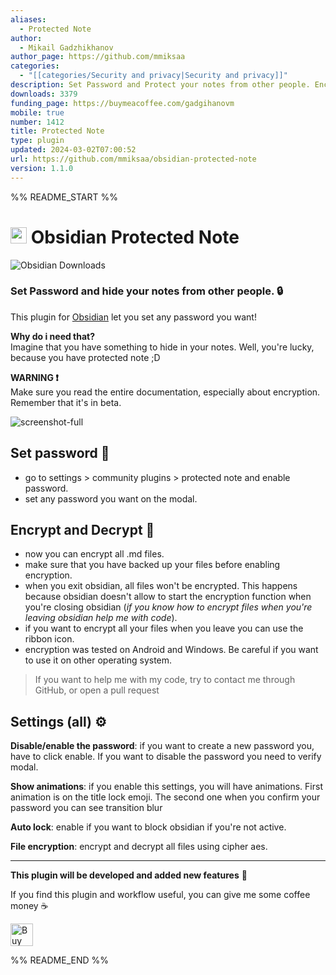```yaml
---
aliases:
  - Protected Note
author:
  - Mikail Gadzhikhanov
author_page: https://github.com/mmiksaa
categories:
  - "[[categories/Security and privacy|Security and privacy]]"
description: Set Password and Protect your notes from other people. Encrypt and Decrypt all notes!
downloads: 3379
funding_page: https://buymeacoffee.com/gadgihanovm
mobile: true
number: 1412
title: Protected Note
type: plugin
updated: 2024-03-02T07:00:52
url: https://github.com/mmiksaa/obsidian-protected-note
version: 1.1.0
---
```


%% README_START %%

# <img height="26"  style="height: 26px; max-width: 100%;" src="https://upload.wikimedia.org/wikipedia/commons/thumb/1/10/2023_Obsidian_logo.svg/1200px-2023_Obsidian_logo.svg.png"  > Obsidian Protected Note

![Obsidian Downloads](https://img.shields.io/badge/dynamic/json?logo=obsidian&color=%23483699&label=downloads&query=%24%5B%22protected-note%22%5D.downloads&url=https%3A%2F%2Fraw.githubusercontent.com%2Fobsidianmd%2Fobsidian-releases%2Fmaster%2Fcommunity-plugin-stats.json)


### Set Password and hide your notes from other people. 🔒

This plugin for [Obsidian](https://obsidian.md/) let you set any password you want!

**Why do i need that?** \
Imagine that you have something to hide in your notes. Well, you're lucky, because you have protected note ;D

**WARNING ❗** \
Make sure you read the entire documentation, especially about encryption. Remember that it's in beta.

![screenshot-full](https://sun9-60.userapi.com/impg/OVolxXnQGP32XMe_L62TgA_VT2thX8NxmUoy2Q/Khc5yYjszb4.jpg?size=1328x951&quality=95&sign=dc7eb407e94b078c7a2c5fff78e4d3c5&type=album)

## Set password 🔑

- go to settings > community plugins > protected note and enable password.
- set any password you want on the modal.

## Encrypt and Decrypt 💾

- now you can encrypt all .md files.
- make sure that you have backed up your files before enabling encryption.
- when you exit obsidian, all files won't be encrypted. This happens because obsidian doesn't allow to start the encryption function when you're closing obsidian (_if you know how to encrypt files when you're leaving obsidian help me with code_).
- if you want to encrypt all your files when you leave you can use the ribbon icon.
- encryption was tested on Android and Windows. Be careful if you want to use it on other operating system.

> If you want to help me with my code, try to contact me through GitHub, or open a pull request

## Settings (all) ⚙

**Disable/enable the password**: if you want to create a new password you, have to click enable. If you want to disable the password you need to verify modal.

**Show animations**: if you enable this settings, you will have animations. First animation is on the title lock emoji. The second one when you confirm your password you can see transition blur

**Auto lock**: enable if you want to block obsidian if you're not active.

**File encryption**: encrypt and decrypt all files using cipher aes.

---

**This plugin will be developed and added new features** 🧬

If you find this plugin and workflow useful, you can give me some coffee money ☕

[<img height="36" style="height: 36px; max-width: 100%;" src="https://cdn.buymeacoffee.com/buttons/v2/default-red.png"  alt="Buy Me a Coffee at ko-fi.com">](https://buymeacoffee.com/gadgihanovm)


%% README_END %%